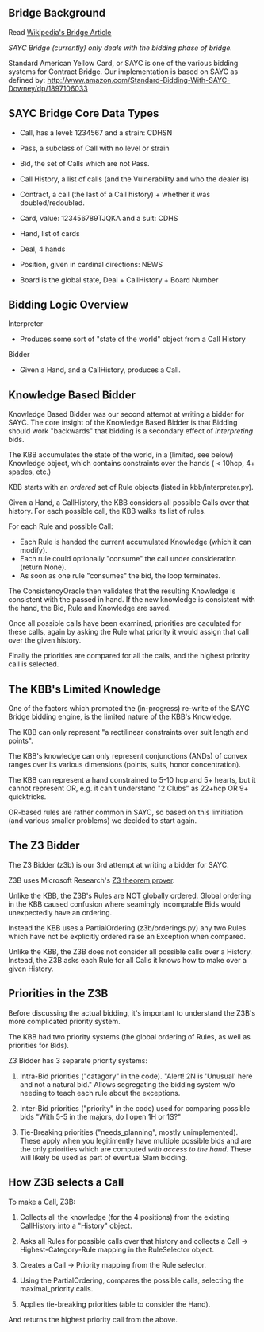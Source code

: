 Bridge Background
----------------

Read [Wikipedia's Bridge Article](https://en.wikipedia.org/wiki/Contract_bridge)

*SAYC Bridge (currently) only deals with the bidding phase of bridge.*

Standard American Yellow Card, or SAYC is one of the various bidding systems
for Contract Bridge.  Our implementation is based on SAYC as defined by:
http://www.amazon.com/Standard-Bidding-With-SAYC-Downey/dp/1897106033



SAYC Bridge Core Data Types
---------------------------

 - Call, has a level: 1234567 and a strain: CDHSN
 - Pass, a subclass of Call with no level or strain
 - Bid, the set of Calls which are not Pass.
 - Call History, a list of calls (and the Vulnerability and who the dealer is)
 - Contract, a call (the last of a Call history) + whether it was doubled/redoubled.

 - Card, value: 123456789TJQKA and a suit: CDHS
 - Hand, list of cards
 - Deal, 4 hands
 - Position, given in cardinal directions: NEWS
 - Board is the global state, Deal + CallHistory + Board Number


Bidding Logic Overview
----------------------

Interpreter
 - Produces some sort of "state of the world" object from a Call History

Bidder
 - Given a Hand, and a CallHistory, produces a Call.


Knowledge Based Bidder
----------------------

Knowledge Based Bidder was our second attempt at writing a bidder for SAYC.
The core insight of the Knowledge Based Bidder is that Bidding should work
"backwards" that bidding is a secondary effect of *interpreting* bids.

The KBB accumulates the state of the world, in a (limited, see below) Knowledge
object, which contains constraints over the hands ( < 10hcp, 4+ spades, etc.)

KBB starts with an *ordered* set of Rule objects (listed in kbb/interpreter.py).

Given a Hand, a CallHistory, the KBB considers all possible Calls over that history.
For each possible call, the KBB walks its list of rules.

For each Rule and possible Call:
 - Each Rule is handed the current accumulated Knowledge (which it can modify).
 - Each rule could optionally "consume" the call under consideration (return None).
 - As soon as one rule "consumes" the bid, the loop terminates.

The ConsistencyOracle then validates that the resulting Knowledge is consistent with the passed in hand.
If the new knowledge is consistent with the hand, the Bid, Rule and Knowledge are saved.

Once all possible calls have been examined, priorities are caculated for these calls,
again by asking the Rule what priority it would assign that call over the given history.

Finally the priorities are compared for all the calls, and the highest priority call is selected.


The KBB's Limited Knowledge
---------------------------

One of the factors which prompted the (in-progress) re-write of the SAYC Bridge
bidding engine, is the limited nature of the KBB's Knowledge.

The KBB can only represent "a rectilinear constraints over suit length and points".

The KBB's knowledge can only represent conjunctions (ANDs) of convex ranges over
its various dimensions (points, suits, honor concentration).

The KBB can represent a hand constrained to 5-10 hcp and 5+ hearts, but it cannot
represent OR, e.g. it can't understand "2 Clubs" as 22+hcp OR 9+ quicktricks.

OR-based rules are rather common in SAYC, so based on this limitiation
(and various smaller problems) we decided to start again.


The Z3 Bidder
-------------

The Z3 Bidder (z3b) is our 3rd attempt at writing a bidder for SAYC.

Z3B uses Microsoft Research's [Z3 theorem prover](http://z3.codeplex.com/).

Unlike the KBB, the Z3B's Rules are NOT globally ordered.  Global ordering in the
KBB caused confusion where seamingly incomprable Bids would unexpectedly have an ordering.

Instead the KBB uses a PartialOrdering (z3b/orderings.py) any two Rules which
have not be explicitly ordered raise an Exception when compared.

Unlike the KBB, the Z3B does not consider all possible calls over a History.
Instead, the Z3B asks each Rule for all Calls it knows how to make over a given History.


Priorities in the Z3B
---------------------

Before discussing the actual bidding, it's important to understand the Z3B's more
complicated priority system.

The KBB had two priority systems (the global ordering of Rules, as well as priorities for Bids).

Z3 Bidder has 3 separate priority systems:

 1. Intra-Bid priorities ("catagory" in the code).
    "Alert! 2N is 'Unusual' here and not a natural bid."  Allows segregating the
    bidding system w/o needing to teach each rule about the exceptions.

 2. Inter-Bid priorities ("priority" in the code) used for comparing possible bids
    "With 5-5 in the majors, do I open 1H or 1S?"

 3. Tie-Breaking priorities ("needs_planning", mostly unimplemented).
    These apply when you legitimently have multiple possible bids and are
    the only priorities which are computed *with access to the hand*.  These will
    likely be used as part of eventual Slam bidding.


How Z3B selects a Call
----------------------

To make a Call, Z3B:

 1. Collects all the knowledge (for the 4 positions) from the existing CallHistory into a "History" object.

 2. Asks all Rules for possible calls over that history and collects a
    Call -> Highest-Category-Rule mapping in the RuleSelector object.

 3. Creates a Call -> Priority mapping from the Rule selector.

 4. Using the PartialOrdering, compares the possible calls, selecting the maximal_priority calls.

 5. Applies tie-breaking priorities (able to consider the Hand).

And returns the highest priority call from the above.
